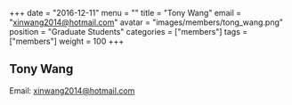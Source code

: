 +++
date = "2016-12-11"
menu = ""
title = "Tony Wang"
email = "xinwang2014@hotmail.com"
avatar = "images/members/tong_wang.png"
position = "Graduate Students"
categories = ["members"]
tags = ["members"]
weight = 100
+++
<br/>

## Tony Wang

Email: [xinwang2014@hotmail.com](mailto:xinwang2014@hotmail.com)
